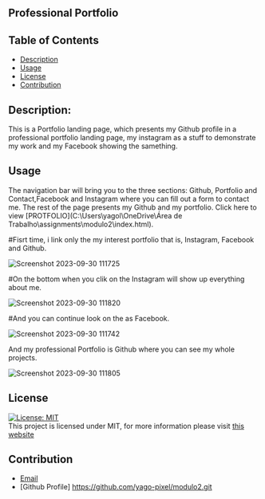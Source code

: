 ## Professional Portfolio

## Table of Contents

- [Description](#description)
- [Usage](#usage)
- [License](#license)
- [Contribution](#contribution)


## Description:

This is a Portfolio landing page, which presents my Github profile in a professional portfolio landing page, my instagram as a stuff to demonstrate my work and my Facebook showing the samething.

## Usage

The navigation bar will bring you to the three sections: Github, Portfolio and Contact,Facebook and Instagram where you can fill out a form to contact me. The rest of the page presents my Github and my portfolio.
Click here to view [PROTFOLIO](C:\Users\yagol\OneDrive\Área de Trabalho\assignments\modulo2\index.html).

#Fisrt time, i link only the my interest portfolio that is, Instagram, Facebook and Github.

![Screenshot 2023-09-30 111725](https://github.com/yago-pixel/modulo2/assets/119789668/609307f2-7a67-41b2-9a6d-46868554d986)

#On the bottom when you clik on the Instagram will show up everything about me.

![Screenshot 2023-09-30 111820](https://github.com/yago-pixel/modulo2/assets/119789668/240b9f4e-831a-44f3-bb46-5ef3222656a4)

#And you can continue look on the as Facebook.

![Screenshot 2023-09-30 111742](https://github.com/yago-pixel/modulo2/assets/119789668/4c24e156-7039-4f99-b9e0-7ae5289c1024)

And my professional Portfolio is Github where you can see my whole projects.

![Screenshot 2023-09-30 111805](https://github.com/yago-pixel/modulo2/assets/119789668/9cd8e7ff-bdc7-4818-b5cb-4c26915b175e)


## License

[![License: MIT](https://img.shields.io/badge/License-MIT-yellow.svg)](https://opensource.org/licenses/MIT) <br>
This project is licensed under MIT, for more information please visit [this website](https://opensource.org/licenses/MIT)

## Contribution
- [Email](yagolira02@hotmail.com)
- [Github Profile] https://github.com/yago-pixel/modulo2.git
